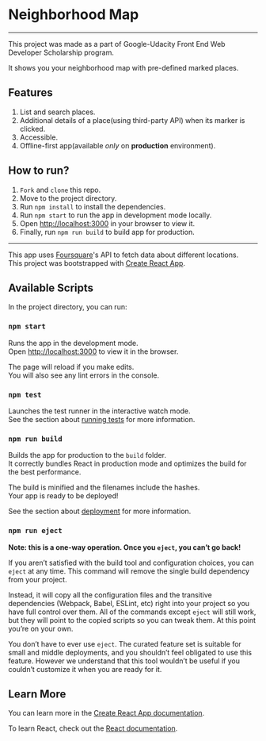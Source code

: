 # Neighborhood Map
------------------------------------------------------------------

This project was made as a part of Google-Udacity Front End Web Developer Scholarship program.

It shows you your neighborhood map with pre-defined marked places.

## Features

1. List and search places.
2. Additional details of a place(using third-party API) when its marker is clicked.
3. Accessible.
4. Offline-first app(available *only* on **production** environment).

## How to run?

1. `Fork` and `clone` this repo.
2. Move to the project directory.
3. Run `npm install` to install the dependencies.
4. Run `npm start` to run the app in development mode locally.
5. Open [http://localhost:3000](http://localhost:3000) in your browser to view it.
6. Finally, run `npm run build` to build app for production.

********************************************************************************************

This app uses [Foursquare](https://foursquare.com/)'s API to fetch data about different locations.<br />
This project was bootstrapped with [Create React App](https://github.com/facebook/create-react-app).

## Available Scripts

In the project directory, you can run:

### `npm start`

Runs the app in the development mode.<br>
Open [http://localhost:3000](http://localhost:3000) to view it in the browser.

The page will reload if you make edits.<br>
You will also see any lint errors in the console.

### `npm test`

Launches the test runner in the interactive watch mode.<br>
See the section about [running tests](https://facebook.github.io/create-react-app/docs/running-tests) for more information.

### `npm run build`

Builds the app for production to the `build` folder.<br>
It correctly bundles React in production mode and optimizes the build for the best performance.

The build is minified and the filenames include the hashes.<br>
Your app is ready to be deployed!

See the section about [deployment](https://facebook.github.io/create-react-app/docs/deployment) for more information.

### `npm run eject`

**Note: this is a one-way operation. Once you `eject`, you can’t go back!**

If you aren’t satisfied with the build tool and configuration choices, you can `eject` at any time. This command will remove the single build dependency from your project.

Instead, it will copy all the configuration files and the transitive dependencies (Webpack, Babel, ESLint, etc) right into your project so you have full control over them. All of the commands except `eject` will still work, but they will point to the copied scripts so you can tweak them. At this point you’re on your own.

You don’t have to ever use `eject`. The curated feature set is suitable for small and middle deployments, and you shouldn’t feel obligated to use this feature. However we understand that this tool wouldn’t be useful if you couldn’t customize it when you are ready for it.

## Learn More

You can learn more in the [Create React App documentation](https://facebook.github.io/create-react-app/docs/getting-started).

To learn React, check out the [React documentation](https://reactjs.org/).
